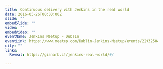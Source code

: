 ```yaml
---
title: Continuous delivery with Jenkins in the real world
date: 2016-05-26T00:00:00Z
slide: ""
embedSlide: ""
video: ""
embedVideo: ""
eventName: Jenkins Meetup - Dublin
eventLink: https://www.meetup.com/Dublin-Jenkins-Meetup/events/229325046/
city: ""
links:
  Reveal: https://gianarb.it/jenkins-real-world/#/

---
```

